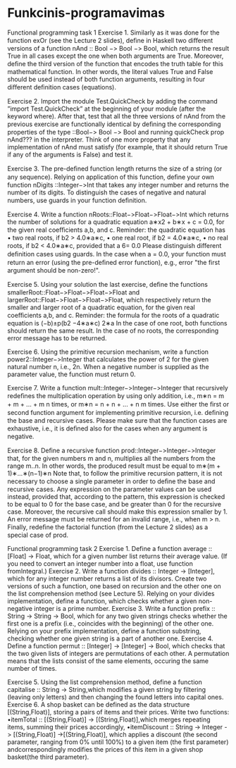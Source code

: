 # Funkcinis-programavimas 

Functional programming task 1
Exercise 1. Similarly as it was done for the function exOr (see the Lecture 2 slides), deﬁne in Haskell two diﬀerent versions of a function nAnd :: Bool −> Bool −> Bool, which returns the result True in all cases except the one when both arguments are True. Moreover, deﬁne the third version of the function that encodes the truth table for this mathematical function. In other words, the literal values True and False should be used instead of both function arguments, resulting in four diﬀerent deﬁnition cases (equations).

Exercise 2. Import the module Test.QuickCheck by adding the command ”import Test.QuickCheck” at the beginning of your module (after the keyword where). After that, test that all the three versions of nAnd from the previous exercise are functionally identical by deﬁning the corresponding properties of the type ::Bool−> Bool −> Bool and running quickCheck prop nAnd??? in the interpreter. Think of one more property that any implementation of nAnd must satisfy (for example, that it should return True if any of the arguments is False) and test it.

Exercise 3. The pre-deﬁned function length returns the size of a string (or any sequence). Relying on application of this function, deﬁne your own function nDigits ::Integer−>Int that takes any integer number and returns the number of its digits. To distinguish the cases of negative and natural numbers, use guards in your function deﬁnition.

Exercise 4. Write a function nRoots::Float−>Float−>Float−>Int which returns the number of solutions for a quadratic equation a∗x2 + b∗x + c = 0.0, for the given real coeﬃcients a,b, and c. Reminder: the quadratic equation has • two real roots, if b2 > 4.0∗a∗c, • one real root, if b2 = 4.0∗a∗c, • no real roots, if b2 < 4.0∗a∗c, provided that a 6= 0.0 Please distinguish diﬀerent deﬁnition cases using guards. In the case when a = 0.0, your function must return an error (using the pre-deﬁned error function), e.g., error "the first argument should be non-zero!".

Exercise 5. Using your solution the last exercise, deﬁne the functions smallerRoot::Float−>Float−>Float−>Float and largerRoot::Float−>Float−>Float−>Float, which respectively return the smaller and larger root of a quadratic equation, for the given real coeﬃcients a,b, and c. Reminder: the formula for the roots of a quadratic equation is (−b)±p(b2 −4∗a∗c) 2∗a In the case of one root, both functions should return the same result. In the case of no roots, the corresponding error message has to be returned.

Exercise 6. Using the primitive recursion mechanism, write a function power2::Integer−>Integer that calculates the power of 2 for the given natural number n, i.e., 2n. When a negative number is supplied as the parameter value, the function must return 0.

Exercise 7. Write a function mult::Integer−>Integer−>Integer that recursively redeﬁnes the multiplication operation by using only addition, i.e., m∗n = m + m + ... + m n times, or m∗n = n + n + ... + n m times. Use either the ﬁrst or second function argument for implementing primitive recursion, i.e. deﬁning the base and recursive cases. Please make sure that the function cases are exhaustive, i.e., it is deﬁned also for the cases when any argument is negative.

Exercise 8. Deﬁne a recursive function prod::Integer−>Integer−>Integer that, for the given numbers m and n, multiplies all the numbers from the range m..n. In other words, the produced result must be equal to m∗(m + 1)∗...∗(n−1)∗n Note that, to follow the primitive recursion pattern, it is not necessary to choose a single parameter in order to deﬁne the base and recursive cases. Any expression on the parameter values can be used instead, provided that, according to the pattern, this expression is checked to be equal to 0 for the base case, and be greater than 0 for the recursive case. Moreover, the recursive call should make this expression smaller by 1. An error message must be returned for an invalid range, i.e., when m > n. Finally, redeﬁne the factorial function (from the Lecture 2 slides) as a special case of prod.

Functional programming task 2
Exercise 1.
Define a function
average ::  [Float] -> Float,
which for a given number list returns their average value. (If you need to
convert an integer number into a float, use function fromIntegral.)
Exercise 2.
Write a function
divides ::  Integer -> [Integer],
which for any integer number returns a list of its divisors. Create two versions
of such a function, one based on recursion and the other one on the list comprehension method (see Lecture 5).
Relying on your divides implementation, define a function, which checks whether a given non-negative integer is a prime number.
Exercise 3.
Write a function
prefix ::  String -> String -> Bool,
which for any two given strings checks whether the first one is a prefix (i.e.,
coincides with the beginning) of the other one. Relying on your prefix implementation, define a function substring,
checking whether one given string is a part of another one.
Exercise 4.
Define a function
permut ::  [Integer] -> [Integer] -> Bool,
which checks that the two given lists of integers are permutations of each
other.  A permutation means that the lists consist of the same elements,
occuring the same number of times.

Exercise 5.
Using the
list comprehension
method, define a function
capitalise ::  String -> String,which modifies a given string by filtering (leaving only letters) and then
changing the found letters into capital ones.
Exercise 6.
A shop basket can be defined as the data structure
[(String,Float)], storing a pairs of items and their prices. Write two functions:
•itemTotal ::  [(String,Float)] -> [(String,Float)],which merges repeating items, summing their prices accordingly,
•itemDiscount ::  String -> Integer -> [(String,Float)] ->[(String,Float)], which applies a discount (the second parameter,
ranging from 0% until 100%) to a given item (the first parameter) andcorrespondingly modifies the prices of this item in a given shop basket(the third parameter).
